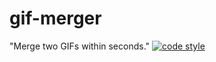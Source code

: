 # gif-merger
"Merge two GIFs within seconds."
[![code style](https://antfu.me/badge-code-style.svg)](https://github.com/antfu/eslint-config)
